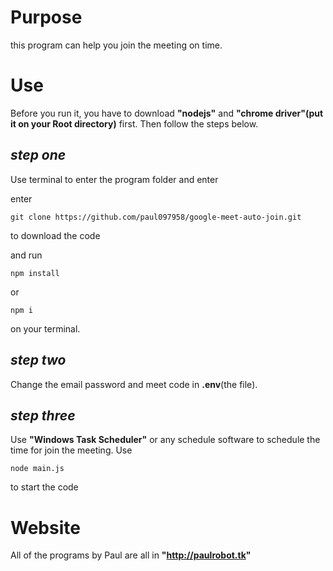 # Purpose
this program can help you
join the meeting on time.

# Use
Before you run it, you  have to download
**"nodejs"** and **"chrome driver"(put it on your Root directory)** first.
Then follow the steps below.

## *step one*
Use terminal to enter the program folder and enter

enter 
```
git clone https://github.com/paul097958/google-meet-auto-join.git
```
to download the code

and run
```
npm install 
```
or
```
npm i
```
on your terminal.

## *step two*
Change the email password and meet code in **.env**(the file).

## *step three*
Use **"Windows Task Scheduler"** or any schedule software to schedule the time for join the meeting.
Use
```
node main.js
```
to start the code


# Website
All of the programs by Paul are all in **"http://paulrobot.tk"**
